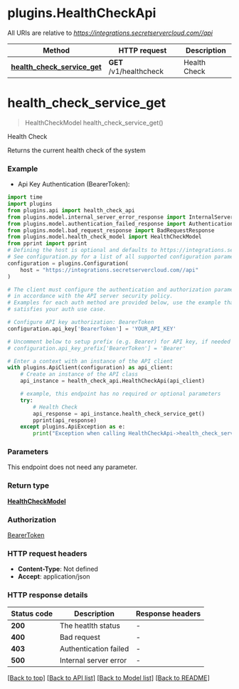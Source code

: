 # plugins.HealthCheckApi

All URIs are relative to *https://integrations.secretservercloud.com//api*

Method | HTTP request | Description
------------- | ------------- | -------------
[**health_check_service_get**](HealthCheckApi.md#health_check_service_get) | **GET** /v1/healthcheck | Health Check


# **health_check_service_get**
> HealthCheckModel health_check_service_get()

Health Check

Returns the current health check of the system

### Example

* Api Key Authentication (BearerToken):

```python
import time
import plugins
from plugins.api import health_check_api
from plugins.model.internal_server_error_response import InternalServerErrorResponse
from plugins.model.authentication_failed_response import AuthenticationFailedResponse
from plugins.model.bad_request_response import BadRequestResponse
from plugins.model.health_check_model import HealthCheckModel
from pprint import pprint
# Defining the host is optional and defaults to https://integrations.secretservercloud.com//api
# See configuration.py for a list of all supported configuration parameters.
configuration = plugins.Configuration(
    host = "https://integrations.secretservercloud.com//api"
)

# The client must configure the authentication and authorization parameters
# in accordance with the API server security policy.
# Examples for each auth method are provided below, use the example that
# satisfies your auth use case.

# Configure API key authorization: BearerToken
configuration.api_key['BearerToken'] = 'YOUR_API_KEY'

# Uncomment below to setup prefix (e.g. Bearer) for API key, if needed
# configuration.api_key_prefix['BearerToken'] = 'Bearer'

# Enter a context with an instance of the API client
with plugins.ApiClient(configuration) as api_client:
    # Create an instance of the API class
    api_instance = health_check_api.HealthCheckApi(api_client)

    # example, this endpoint has no required or optional parameters
    try:
        # Health Check
        api_response = api_instance.health_check_service_get()
        pprint(api_response)
    except plugins.ApiException as e:
        print("Exception when calling HealthCheckApi->health_check_service_get: %s\n" % e)
```


### Parameters
This endpoint does not need any parameter.

### Return type

[**HealthCheckModel**](HealthCheckModel.md)

### Authorization

[BearerToken](../README.md#BearerToken)

### HTTP request headers

 - **Content-Type**: Not defined
 - **Accept**: application/json


### HTTP response details

| Status code | Description | Response headers |
|-------------|-------------|------------------|
**200** | The heatlth status |  -  |
**400** | Bad request |  -  |
**403** | Authentication failed |  -  |
**500** | Internal server error |  -  |

[[Back to top]](#) [[Back to API list]](../README.md#documentation-for-api-endpoints) [[Back to Model list]](../README.md#documentation-for-models) [[Back to README]](../README.md)

